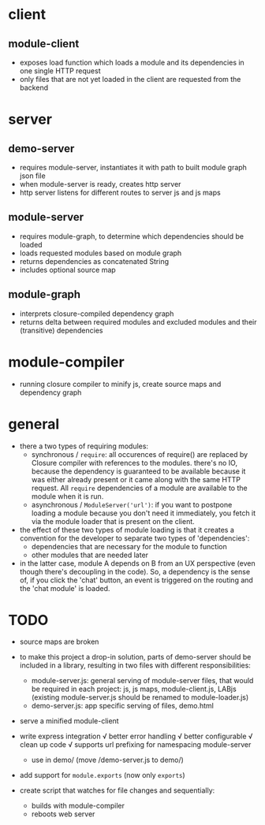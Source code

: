 client
=========

module-client
------------

- exposes load function which loads a module and its dependencies in one single HTTP request
- only files that are not yet loaded in the client are requested from the backend


server
=========

demo-server
------------

- requires module-server, instantiates it with path to built module graph json file
- when module-server is ready, creates http server
- http server listens for different routes to server js and js maps

module-server
-----------

- requires module-graph, to determine which dependencies should be loaded
- loads requested modules based on module graph
- returns dependencies as concatenated String
- includes optional source map

module-graph
-----------

- interprets closure-compiled dependency graph
- returns delta between required modules and excluded modules and their
  (transitive) dependencies


module-compiler
=========

- running closure compiler to minify js, create source maps and dependency graph



general
============

- there a two types of requiring modules:
  - synchronous / `require`: all occurences of require() are replaced by Closure compiler with
    references to the modules. there's no IO, because the dependency is guaranteed to
    be available because it was either already present or it came along with the same
    HTTP request. All `require` dependencies of a module are available to the module
    when it is run.
  - asynchronous / `ModuleServer('url')`: if you want to postpone loading a module because you don't
    need it immediately, you fetch it via the module loader that is present on the
    client. 
- the effect of these two types of module loading is that it creates a convention for
  the developer to separate two types of 'dependencies':
  - dependencies that are necessary for the module to function
  - other modules that are needed later
- in the latter case, module A depends on B from an UX perspective (even though there's
  decoupling in the code). So, a dependency is the sense of, if you click the 'chat' 
  button, an event is triggered on the routing and the 'chat module' is loaded.


TODO
==========

- source maps are broken

- to make this project a drop-in solution, parts of demo-server should be included 
  in a library, resulting in two files with different responsibilities:
  - module-server.js: general serving of module-server files, that would be required 
    in each project: js, js maps, module-client.js, LABjs (existing module-server.js
    should be renamed to module-loader.js)
  - demo-server.js: app specific serving of files, demo.html

- serve a minified module-client

- write express integration
  √ better error handling
  √ better configurable
  √ clean up code
  √ supports url prefixing for namespacing module-server
  - use in demo/ (move /demo-server.js to demo/)

- add support for `module.exports` (now only `exports`)

- create script that watches for file changes and sequentially:
  - builds with module-compiler
  - reboots web server